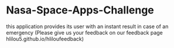 # Nasa-Space-Apps-Challenge
this application provides its user with an instant result in case of an emergency
(Please give us your feedback on our feedback page hlilou5.github.io/hliloufeedback)
